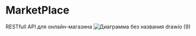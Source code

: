 # MarketPlace
RESTfull API для онлайн-магазина
![Диаграмма без названия drawio (9)](https://github.com/Max1Mcg/MarketPlace/assets/80580481/5f022427-e9ce-4502-afc2-e22ba3d2c170)
